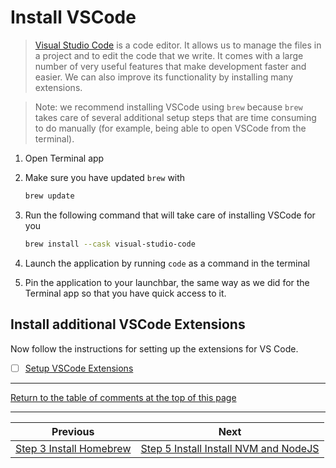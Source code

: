 # Install VSCode
> [Visual Studio Code](https://code.visualstudio.com) is a code editor. It allows us to manage the files in a project and to edit the code that we write. It comes with a large number of very useful features that make development faster and easier. We can also improve its functionality by installing many extensions.

> Note: we recommend installing VSCode using `brew` because `brew` takes care of several additional setup steps that are time consuming to do manually (for example, being able to open VSCode from the terminal).

1. Open Terminal app
2. Make sure you have updated `brew` with

   ```bash
   brew update
   ```

3. Run the following command that will take care of installing VSCode for you

   ```bash
   brew install --cask visual-studio-code
   ```

4. Launch the application by running `code` as a command in the terminal
5. Pin the application to your launchbar, the same way as we did for the Terminal app so that you have quick access to it.

## Install additional VSCode Extensions

Now follow the instructions for setting up the extensions for VS Code.

- [ ] [Setup VSCode Extensions](../vscode-setup-instructions.md)
  
---

[Return to the table of comments at the top of this page](#table-of-contents)

---
| Previous | Next |
| ----- | ---------- |
| [Step 3 Install Homebrew](3-macos-setup-instructions-homebrew.md) | [Step 5 Install Install NVM and NodeJS](5-macos-setup-instructions-node-install.md) |
